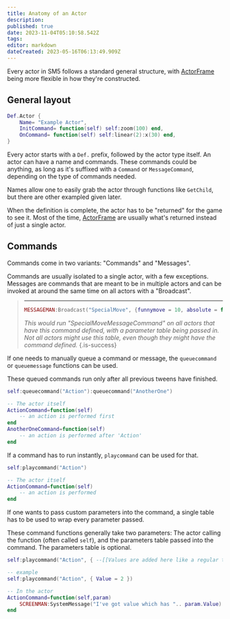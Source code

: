 ```yaml
---
title: Anatomy of an Actor
description: 
published: true
date: 2023-11-04T05:10:58.542Z
tags: 
editor: markdown
dateCreated: 2023-05-16T06:13:49.909Z
---
```


<!-- TODO: This is just getting started. If you've got ideas for this, please help out! -->

Every actor in SM5 follows a standard general structure, with [ActorFrame](/en/dev/actors/actortypes/actorframe) being more flexible in how they're constructed.

## General layout

```lua
Def.Actor {
	Name= "Example Actor",
	InitCommand= function(self) self:zoom(100) end,
	OnCommand= function(self) self:linear(2):x(30) end,
}
```

Every actor starts with a `Def.` prefix, followed by the actor type itself. An actor can have a name and commands. These commands could be anything, as long as it's suffixed with a `Command` or `MessageCommand`, depending on the type of commands needed.

Names allow one to easily grab the actor through functions like `GetChild`, but there are other exampled given later.

When the definition is complete, the actor has to be "returned" for the game to see it. Most of the time, [ActorFrame](/en/dev/actors/actortypes/actorframe) are usually what's returned instead of just a single actor.

## Commands

Commands come in two variants: "Commands" and "Messages".

Commands are usually isolated to a single actor, with a few exceptions. Messages are commands that are meant to be in multiple actors and can be invoked at around the same time on all actors with a "Broadcast".

> ** **
> ```lua
> MESSAGEMAN:Broadcast("SpecialMove", {funnymove = 10, absolute = false})
> ```
> 
> *This would run "SpecialMoveMessageCommand" on all actors that have this command defined, with a parameter table being passed in. Not all actors might use this table, even though they might have the command defined.*
> {.is-success}
> 

If one needs to manually queue a command or message, the `queuecommand` or `queuemessage` functions can be used.

These queued commands run only after all previous tweens have finished.

```lua
self:queuecommand("Action"):queuecommand("AnotherOne")

-- The actor itself
ActionCommand=function(self)
	-- an action is performed first
end
AnotherOneCommand=function(self)
	-- an action is performed after 'Action'
end
```

If a command has to run instantly, `playcommand` can be used for that.

```lua
self:playcommand("Action")

-- The actor itself
ActionCommand=function(self)
	-- an action is performed
end
```

If one wants to pass custom parameters into the command, a single table has to be used to wrap every parameter passed.

These command functions generally take two parameters: The actor calling the function (often called `self`), and the parameters table passed into the command. The parameters table is optional.

```lua
self:playcommand("Action", { --[[Values are added here like a regular table.]] })

-- example
self:playcommand("Action", { Value = 2 })

-- In the actor
ActionCommand=function(self,param)
	SCREENMAN:SystemMessage("I've got value which has ".. param.Value)
end
```
<!-- TODO: Document the difference between the two and add more notes!-->
